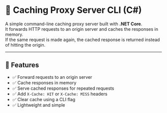 # 🧠 Caching Proxy Server CLI (C#)

A simple command-line caching proxy server built with **.NET Core**.  
It forwards HTTP requests to an origin server and caches the responses in memory.  
If the same request is made again, the cached response is returned instead of hitting the origin.

---

## 🚀 Features

- ✅ Forward requests to an origin server
- ✅ Cache responses in memory
- ✅ Serve cached responses for repeated requests
- ✅ Add `X-Cache: HIT` or `X-Cache: MISS` headers
- ✅ Clear cache using a CLI flag
- ✅ Lightweight and simple
